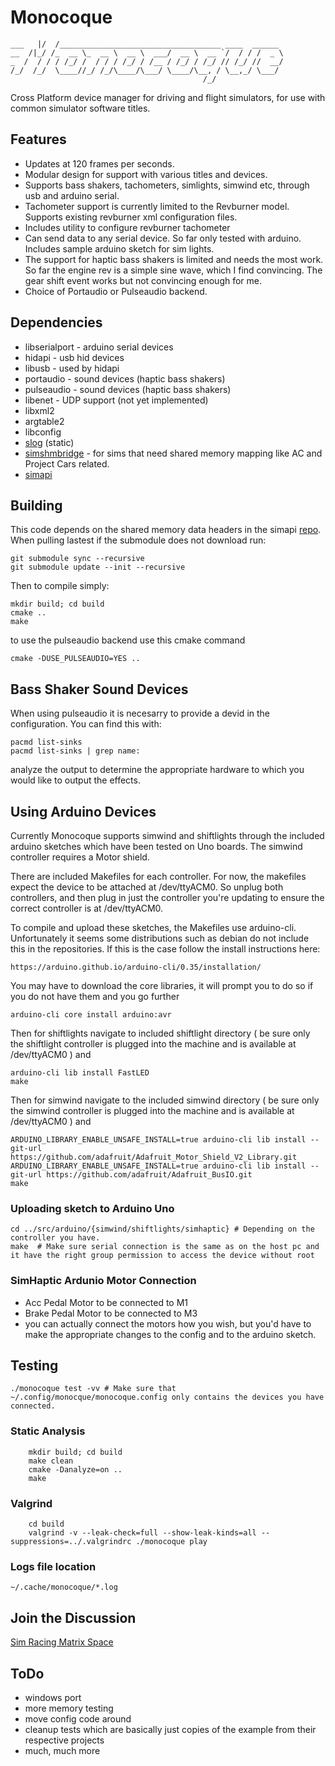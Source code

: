 # Monocoque
```
___   |/  /____________________________________ ____  ______ 
__  /|_/ /_  __ \_  __ \  __ \  ___/  __ \  __ `/  / / /  _ \
_  /  / / / /_/ /  / / / /_/ / /__ / /_/ / /_/ // /_/ //  __/
/_/  /_/  \____//_/ /_/\____/\___/ \____/\__, / \__,_/ \___/ 
                                           /_/
```
Cross Platform device manager for driving and flight simulators, for use with common simulator software titles.

## Features
- Updates at 120 frames per seconds.
- Modular design for support with various titles and devices.
- Supports bass shakers, tachometers, simlights, simwind etc, through usb and arduino serial.
- Tachometer support is currently  limited to the Revburner model. Supports existing revburner xml configuration files.
- Includes utility to configure revburner tachometer
- Can send data to any serial device. So far only tested with arduino. Includes sample arduino sketch for sim lights.
- The support for haptic bass shakers is limited and needs the most work. So far the engine rev is a simple sine wave, which I find convincing. The gear shift event works but not convincing enough for me.
- Choice of Portaudio or Pulseaudio backend.

## Dependencies
- libserialport - arduino serial devices
- hidapi - usb hid devices
- libusb - used by hidapi
- portaudio - sound devices (haptic bass shakers)
- pulseaudio - sound devices (haptic bass shakers)
- libenet - UDP support (not yet implemented)
- libxml2
- argtable2
- libconfig
- [slog](https://github.com/kala13x/slog) (static)
- [simshmbridge](https://github.com/spacefreak18/simshmbridge) - for sims that need shared memory mapping like AC and Project Cars related.
- [simapi](https://github.com/spacefreak18/simapi)

## Building
This code depends on the shared memory data headers in the simapi [repo](https://github.com/spacefreak18/simapi). When pulling lastest if the submodule does not download run:
```
git submodule sync --recursive
git submodule update --init --recursive
```

Then to compile simply:
```
mkdir build; cd build
cmake ..
make
```

to use the pulseaudio backend use this cmake command
```
cmake -DUSE_PULSEAUDIO=YES ..
```
## Bass Shaker Sound Devices

When using pulseaudio it is necesarry to provide a devid in the configuration. You can find this with:

```
pacmd list-sinks
pacmd list-sinks | grep name:
```
analyze the output to determine the appropriate hardware to which you would like to output the effects.

## Using Arduino Devices

Currently Monocoque supports simwind and shiftlights through the included arduino sketches which have been tested on Uno boards. The simwind controller requires a Motor shield.

There are included Makefiles for each controller. For now, the makefiles expect the device to be attached at /dev/ttyACM0. So unplug both controllers, and then plug in just the
controller you're updating to ensure the correct controller is at /dev/ttyACM0.

To compile and upload these sketches, the Makefiles use arduino-cli. Unfortunately it seems some distributions such as debian do not include this in the repositories. If this is
the case follow the install instructions here:
```
https://arduino.github.io/arduino-cli/0.35/installation/
```
You may have to download the core libraries, it will prompt you to do so if you do not have them and you go further
```
arduino-cli core install arduino:avr
```
Then for shiftlights navigate to included shiftlight directory ( be sure only the shiftlight controller is plugged into the machine and is available at /dev/ttyACM0 ) and

```
arduino-cli lib install FastLED
make
```
Then for simwind navigate to the included simwind directory ( be sure only the simwind controller is plugged into the machine and is available at /dev/ttyACM0 ) and
```
ARDUINO_LIBRARY_ENABLE_UNSAFE_INSTALL=true arduino-cli lib install --git-url https://github.com/adafruit/Adafruit_Motor_Shield_V2_Library.git
ARDUINO_LIBRARY_ENABLE_UNSAFE_INSTALL=true arduino-cli lib install --git-url https://github.com/adafruit/Adafruit_BusIO.git
make
```

### Uploading sketch to Arduino Uno
```
cd ../src/arduino/{simwind/shiftlights/simhaptic} # Depending on the controller you have.
make  # Make sure serial connection is the same as on the host pc and it have the right group permission to access the device without root
```

### SimHaptic Ardunio Motor Connection
- Acc Pedal Motor to be connected to M1 
- Brake Pedal Motor to be connected to M3
- you can actually connect the motors how you wish, but you'd have to make the appropriate changes to the config and to the arduino sketch.

## Testing
```
./monocoque test -vv # Make sure that ~/.config/monocque/monocoque.config only contains the devices you have connected.
```

### Static Analysis
```
    mkdir build; cd build
    make clean
    cmake -Danalyze=on ..
    make
```
### Valgrind
```
    cd build
    valgrind -v --leak-check=full --show-leak-kinds=all --suppressions=../.valgrindrc ./monocoque play
```

### Logs file location
`~/.cache/monocoque/*.log`

## Join the Discussion
[Sim Racing Matrix Space](https://matrix.to/#/#simracing:matrix.org)

## ToDo
 - windows port
 - more memory testing
 - move config code around
 - cleanup tests which are basically just copies of the example from their respective projects
 - much, much more
